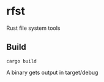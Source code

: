 rfst
====

Rust file system tools

Build
-----

```
cargo build
```

A binary gets output in target/debug
